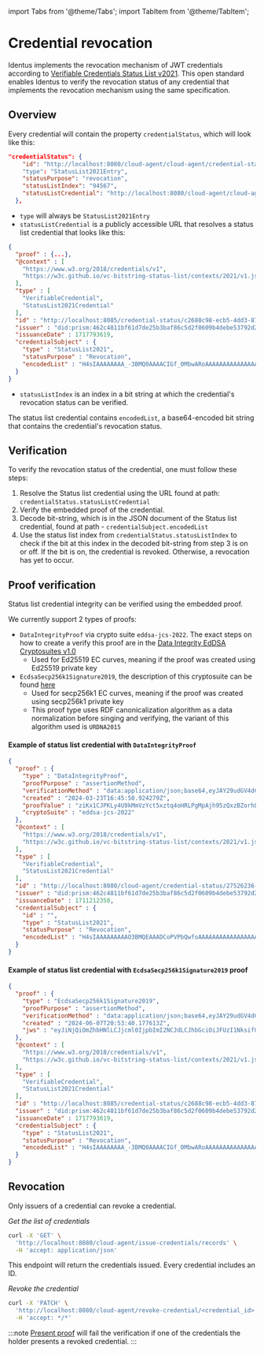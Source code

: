 import Tabs from '@theme/Tabs';
import TabItem from '@theme/TabItem';

# Credential revocation


Identus implements the revocation mechanism of JWT credentials according to [Verifiable Credentials Status List v2021](https://www.w3.org/TR/2023/WD-vc-status-list-20230427/). This open standard enables Identus to verify the revocation status of any credential that implements the revocation mechanism using the same specification.

## Overview

Every credential will contain the property `credentialStatus`, which will look like this:

```json
"credentialStatus": {
    "id": "http://localhost:8080/cloud-agent/cloud-agent/credential-status/27526236-3836-4061-9867-f69314e258b4#94567"
    "type": "StatusList2021Entry",
    "statusPurpose": "revocation",
    "statusListIndex": "94567",
    "statusListCredential": "http://localhost:8080/cloud-agent/cloud-agent/credential-status/27526236-3836-4061-9867-f69314e258b4"
  },
```
* `type` will always be `StatusList2021Entry`
* `statusListCredential` is a publicly accessible URL that resolves a status list credential that looks like this:

<Tabs groupId="vc-formats">
<TabItem value="jwt" label="JWT">

```json
{
  "proof" : {...},
  "@context" : [
    "https://www.w3.org/2018/credentials/v1",
    "https://w3c.github.io/vc-bitstring-status-list/contexts/2021/v1.jsonld"
  ],
  "type" : [
    "VerifiableCredential",
    "StatusList2021Credential"
  ],
  "id" : "http://localhost:8085/credential-status/c2688c98-ecb5-4dd3-87e8-a689b8fa84dd",
  "issuer" : "did:prism:462c4811bf61d7de25b3baf86c5d2f0609b4debe53792d297bf612269bf8593a",
  "issuanceDate" : 1717793619,
  "credentialSubject" : {
    "type" : "StatusList2021",
    "statusPurpose" : "Revocation",
    "encodedList" : "H4sIAAAAAAAA_-3BMQ0AAAACIGf_0MbwARoAAAAAAAAAAAAAAAAAAADgbbmHB0sAQAAA"
  }
}

```

</TabItem>

</Tabs>


* `statusListIndex` is an index in a bit string at which the credential's revocation status can be verified.

The status list credential contains  `encodedList`, a base64-encoded bit string that contains the credential's revocation status.

## Verification

To verify the revocation status of the credential, one must follow these steps:

1. Resolve the Status list credential using the URL found at path: `credentialStatus.statusListCredential`
2. Verify the embedded proof of the credential.
3. Decode bit-string, which is in the JSON document of the Status list credential, found at path - `credentialSubject.encodedList`
4. Use the status list index from `credentialStatus.statusListIndex` to check if the bit at this index in the decoded bit-string from step 3 is on or off. If the bit is on, the credential is revoked. Otherwise, a revocation has yet to occur.

## Proof verification

Status list credential integrity can be verified using the embedded proof.

<Tabs groupId="vc-formats">
<TabItem value="jwt" label="JWT">

We currently support 2 types of proofs:
* `DataIntegrityProof` via crypto suite `eddsa-jcs-2022`. The exact steps on how to create a verify this proof are in the [Data Integrity EdDSA Cryptosuites v1.0](https://www.w3.org/TR/vc-di-eddsa/#eddsa-jcs-2022)
  * Used for Ed25519 EC curves, meaning if the proof was created using Ed25519 private key
* `EcdsaSecp256k1Signature2019`, the description of this cryptosuite can be found [here](https://w3c-ccg.github.io/lds-ecdsa-secp256k1-2019/)
  * Used for secp256k1 EC curves, meaning if the proof was created using secp256k1 private key
  * This proof type uses RDF canonicalization algorithm as a data normalization before singing and verifying, the variant of this algorithm used is `URDNA2015`

#### Example of status list credential with `DataIntegrityProof`

```json
{
  "proof" : {
    "type" : "DataIntegrityProof",
    "proofPurpose" : "assertionMethod",
    "verificationMethod" : "data:application/json;base64,eyJAY29udGV4dCI6WyJodHRwczovL3czaWQub3JnL3NlY3VyaXR5L211bHRpa2V5L3YxIl0sInR5cGUiOiJNdWx0aWtleSIsInB1YmxpY0tleU11bHRpYmFzZSI6InVNRll3RUFZSEtvWkl6ajBDQVFZRks0RUVBQW9EUWdBRUNYSUZsMlIxOGFtZUxELXlrU09HS1FvQ0JWYkZNNW91bGtjMnZJckp0UzRQWkJnMkxyNEQzUFdYR2xHTXB1aHdwSk84MEFpdzFXeVVHT1hONkJqSlFBPT0ifQ==",
    "created" : "2024-03-23T16:45:50.924279Z",
    "proofValue" : "ziKx1CJPKLy4U9kMmVzYct5xztq4oHRLPgMpAjh95zQxzBZorhLFmhZ85UPixJoQbaqkVaygLBnLARyxgGJGFNKFggaPSXHgJuG",
    "cryptoSuite" : "eddsa-jcs-2022"
  },
  "@context" : [
    "https://www.w3.org/2018/credentials/v1",
    "https://w3c.github.io/vc-bitstring-status-list/contexts/2021/v1.jsonld"
  ],
  "type" : [
    "VerifiableCredential",
    "StatusList2021Credential"
  ],
  "id" : "http://localhost:8080/cloud-agent/credential-status/27526236-3836-4061-9867-f69314e258b4",
  "issuer" : "did:prism:462c4811bf61d7de25b3baf86c5d2f0609b4debe53792d297bf612269bf8593a",
  "issuanceDate" : 1711212350,
  "credentialSubject" : {
    "id" : "",
    "type" : "StatusList2021",
    "statusPurpose" : "Revocation",
    "encodedList" : "H4sIAAAAAAAAAO3BMQEAAADCoPVPbQwfoAAAAAAAAAAAAAAAAAAAAIC3AYbSVKsAQAAA"
  }
}
```
#### Example of status list credential with `EcdsaSecp256k1Signature2019` proof

```json
{
  "proof" : {
    "type" : "EcdsaSecp256k1Signature2019",
    "proofPurpose" : "assertionMethod",
    "verificationMethod" : "data:application/json;base64,eyJAY29udGV4dCI6WyJodHRwczovL3czaWQub3JnL3NlY3VyaXR5L3YxIl0sInR5cGUiOiJFY2RzYVNlY3AyNTZrMVZlcmlmaWNhdGlvbktleTIwMTkiLCJwdWJsaWNLZXlKd2siOnsiY3J2Ijoic2VjcDI1NmsxIiwia2V5X29wcyI6WyJ2ZXJpZnkiXSwia3R5IjoiRUMiLCJ4IjoiQ1hJRmwyUjE4YW1lTEQteWtTT0dLUW9DQlZiRk01b3Vsa2MydklySnRTND0iLCJ5IjoiRDJRWU5pNi1BOXoxbHhwUmpLYm9jS1NUdk5BSXNOVnNsQmpsemVnWXlVQT0ifX0=",
    "created" : "2024-06-07T20:53:40.177613Z",
    "jws" : "eyJiNjQiOmZhbHNlLCJjcml0IjpbImI2NCJdLCJhbGciOiJFUzI1NksifQ..-JD-ggFe1JgWd7NxUqOvmkHwuO-B2U9V-Nqn2jIsXg1TN8G_Suy__ZNSUwIRPdhFXKy3YXvisfrtheDdOemu7g"
  },
  "@context" : [
    "https://www.w3.org/2018/credentials/v1",
    "https://w3c.github.io/vc-bitstring-status-list/contexts/2021/v1.jsonld"
  ],
  "type" : [
    "VerifiableCredential",
    "StatusList2021Credential"
  ],
  "id" : "http://localhost:8085/credential-status/c2688c98-ecb5-4dd3-87e8-a689b8fa84dd",
  "issuer" : "did:prism:462c4811bf61d7de25b3baf86c5d2f0609b4debe53792d297bf612269bf8593a",
  "issuanceDate" : 1717793619,
  "credentialSubject" : {
    "type" : "StatusList2021",
    "statusPurpose" : "Revocation",
    "encodedList" : "H4sIAAAAAAAA_-3BMQ0AAAACIGf_0MbwARoAAAAAAAAAAAAAAAAAAADgbbmHB0sAQAAA"
  }
}

```

</TabItem>

</Tabs>




## Revocation

Only issuers of a credential can revoke a credential.

*Get the list of credentials*
```bash
curl -X 'GET' \
  'http://localhost:8080/cloud-agent/issue-credentials/records' \
  -H 'accept: application/json'
```
This endpoint will return the credentials issued. Every credential includes an ID.

*Revoke the credential*
```bash
curl -X 'PATCH' \
  'http://localhost:8080/cloud-agent/revoke-credential/<credential_id>' \
  -H 'accept: */*'
```

:::note
[Present proof](./issue.md) will fail the verification if one of the credentials the holder presents a revoked credential.
:::
